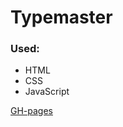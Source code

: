 # Typemaster

### Used:

- HTML 
- CSS 
- JavaScript


[GH-pages](https://ok-webdev.github.io/mediaworks-test-task/)
